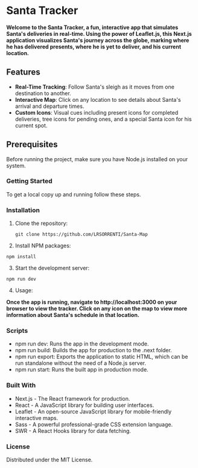 # Santa Tracker

**Welcome to the Santa Tracker, a fun, interactive app that simulates Santa's deliveries in real-time. Using the power of Leaflet.js, this Next.js application visualizes Santa's journey across the globe, marking where he has delivered presents, where he is yet to deliver, and his current location.**

## Features

- **Real-Time Tracking**: Follow Santa's sleigh as it moves from one destination to another.
- **Interactive Map**: Click on any location to see details about Santa's arrival and departure times.
- **Custom Icons**: Visual cues including present icons for completed deliveries, tree icons for pending ones, and a special Santa icon for his current spot.

## Prerequisites

Before running the project, make sure you have Node.js installed on your system.

### Getting Started

To get a local copy up and running follow these steps.

### Installation

1. Clone the repository:
   ```
   git clone https://github.com/LRSORRENTI/Santa-Map
   ```

2. Install NPM packages:
```
npm install
```

3. Start the development server:
```
npm run dev
```

4. Usage:

**Once the app is running, navigate to http://localhost:3000 on your browser to view the tracker. Click on any icon on the map to view more information about Santa's schedule in that location.**

### Scripts
- npm run dev: Runs the app in the development mode.
- npm run build: Builds the app for production to the .next folder.
- npm run export: Exports the application to static HTML, which can be run standalone without the need of a Node.js server.
- npm run start: Runs the built app in production mode.

### Built With
- Next.js - The React framework for production.
- React - A JavaScript library for building user interfaces.
- Leaflet - An open-source JavaScript library for mobile-friendly interactive maps.
- Sass - A powerful professional-grade CSS extension language.
- SWR - A React Hooks library for data fetching.

### License
Distributed under the MIT License. 

